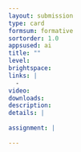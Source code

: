 ```yaml
---
layout: submission
type: card
formsum: formative
sortorder: 1.0
appsused: ai
title: ""
level: 
brightspace: 
links: |
  - 
video: 
downloads: 
description: 
details: |
  
assignment: |
  
---
```


